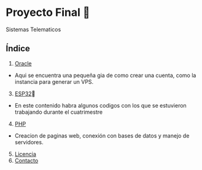 # Proyecto Final 📡
Sistemas Telematicos

## Índice

1. [Oracle](https://github.com/JAlfredo420/oracle/blob/e2be1390d06fd8673a3add6a036cc180c3854cdc/README.md)
* Aqui se encuentra una pequeña gia de como crear una cuenta, como la instancia para generar un VPS.
3. [ESP32](https://github.com/JAlfredo420/TemasESP32/blob/d34383853ab15a1bd6248749e1f52a54eb9e73a7/README.md)🛜
* En este contenido habra algunos codigos con los que se estuvieron trabajando durante el cuatrimestre
4. [PHP](#contribuciones)
* Creacion de paginas web, conexión con bases de datos y manejo de servidores.
5. [Licencia](#licencia)
6. [Contacto](#contacto)

